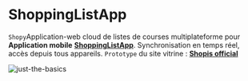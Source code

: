 # ShoppingListApp
`Shopy`Application-web cloud de listes de courses multiplateforme pour **Application mobile** **[ShoppingListApp](https://github.com/ShopList/ShopisApp/)**. Synchronisation en temps réel, accès depuis tous appareils. `Prototype` du site vitrine : **[Shopis official](https://shopisofficial.netlify.app/)**

![just-the-basics](https://github.com/paguielng/ShoppingListCloud/blob/main/images/shopplistapp.jpg)
